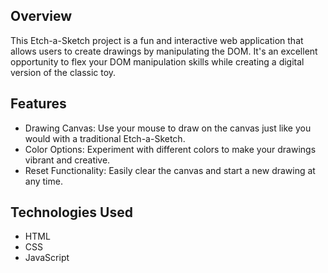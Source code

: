 ## Overview

This Etch-a-Sketch project is a fun and interactive web application that allows users to create drawings by manipulating the DOM. It's an excellent opportunity to flex your DOM manipulation skills while creating a digital version of the classic toy.

## Features
- Drawing Canvas: Use your mouse to draw on the canvas just like you would with a traditional Etch-a-Sketch.
- Color Options: Experiment with different colors to make your drawings vibrant and creative.
- Reset Functionality: Easily clear the canvas and start a new drawing at any time.

## Technologies Used
- HTML
- CSS
- JavaScript

